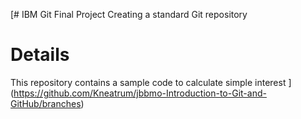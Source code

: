 [# IBM Git Final Project
Creating a standard Git repository

# Details
This repository contains a sample code to calculate simple interest
](https://github.com/Kneatrum/jbbmo-Introduction-to-Git-and-GitHub/branches)
